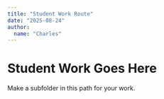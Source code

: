 ```yaml
---
title: "Student Work Route"
date: "2025-08-24"
author:
  name: "Charles"
---
```


# Student Work Goes Here

Make a subfolder in this path for your work.

